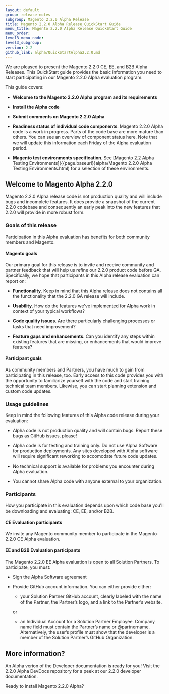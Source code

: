 ```yaml
---
layout: default
group: release-notes
subgroup: Magento 2.2.0 Alpha Release
title: Magento 2.2.0 Alpha Release QuickStart Guide
menu_title: Magento 2.2.0 Alpha Release QuickStart Guide
menu_order: 
level3_menu_node: 
level3_subgroup: 
version: 2.2
github_link: alpha/QuickStartAlpha2.2.0.md
---
```


We are pleased to present the Magento 2.2.0 CE, EE, and B2B Alpha Releases. This QuickStart guide provides the basic information you need to start participating in our Magento 2.2.0 Alpha evaluation program. 

This guide covers: 

* **Welcome to the Magento 2.2.0 Alpha program and its requirements**

* **Install the Alpha code**

* **Submit comments on Magento 2.2.0 Alpha**

* **Readiness status of individual code components**. Magento 2.2.0 Alpha code is a work in progress. Parts of the code base are more mature than others. You can see an overview of component status here. Note that we will update this information each Friday of the Alpha evaluation period. 

* **Magento test environments specification**.  See [Magento 2.2 Alpha Testing Environments]({{page.baseurl}}alpha/Magento 2.2.0 Alpha Testing Environments.html) for a selection of these environments.


## Welcome to Magento Alpha 2.2.0 

Magento 2.2.0 Alpha release code is not production quality and will include bugs and incomplete features. It does provide a snapshot of the current 2.2.0 codebase and consequently an early peak into the new features that 2.2.0 will provide in more robust form. 


### Goals of this release

Participation in this Alpha evaluation has benefits for both community members and Magento. 


#### Magento goals

Our primary goal for this release is to invite and receive community and partner feedback that will help us refine our 2.2.0 product code before GA. Specifically, we hope that participants in this Alpha release evaluation can report on:

* **Functionality**. Keep in mind that this Alpha release does not contains all the functionality that the 2.2.0 GA release will include.   

* **Usability**. How do the features we've implemented for Alpha work in context of your typical workflows?

* **Code quality issues**. Are there particularly challenging processes or tasks that need improvement?

* **Feature gaps and enhancements**. Can you identify any steps within existing features that are missing, or enhancements that would improve features?



#### Participant goals

As community members and Partners, you have much to gain from participating in this release, too. Early access to this code provides you with the opportunity to familiarize yourself with the code and start training technical team members. Likewise, you can start planning  extension and custom code updates. 



### Usage guidelines

Keep in mind the following features of this Alpha code release during your evaluation: 

* Alpha code is not production quality and will contain bugs. Report these bugs as GitHub issues, please!

* Alpha code is for testing and training only. Do not use Alpha Software for production deployments. Any sites developed with Alpha software will require significant reworking to accomodate future code updates. 

* No technical support is available for problems you encounter during Alpha evaluation.

* You cannot share Alpha code with anyone external to your organization.



### Participants

How you participate in this evaluation depends upon which code base you'll be downloading and evaluating: CE, EE, and/or B2B.



#### CE Evaluation participants

We invite any Magento community member to participate in the Magento 2.2.0 CE Alpha evaluation. 



#### EE and B2B Evaluation participants

The Magento 2.2.0 EE Alpha evaluation is open to all Solution Partners. To participate, you must:

* Sign the Alpha Software agreement 

* Provide GitHub account information. You can either provide either: 

	* your Solution Partner GitHub account, clearly labeled with the name of the Partner, the Partner’s logo, and a link to the Partner’s website.

	or

	* an Individual Account for a Solution Partner Employee. Company name field must contain the Partner’s name or @partnername. Alternatively, the user’s profile must show that the developer is a member of the Solution Partner’s GitHub Organization.


## More information?

An Alpha verion of the Developer documentation is ready for you! Visit the 2.2.0 Alpha DevDocs repository for a peek at our 2.2.0 developer documentation.


Ready to install Magento 2.2.0 Alpha? 




